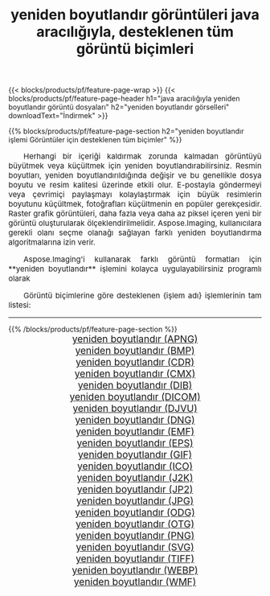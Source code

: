 ﻿---
title: yeniden boyutlandır görüntüleri java aracılığıyla, desteklenen tüm görüntü biçimleri 
weight: 3920
url: /tr/java/resize 
lang: tr
langdirlevel: 2
locales: zh-hans,ja,it,ru,de,es,fr,nl,id,lt,pl,pt,vi,tr,ko,zh-hant,ar,hi,th,sv,cs,uk,he
description: Aspose.Imaging'i kullanarak, java Aracılığıyla kolayca yeniden boyutlandır görüntüleri oluşturabilirsiniz
---

{{< blocks/products/pf/feature-page-wrap >}}
{{< blocks/products/pf/feature-page-header h1="java aracılığıyla yeniden boyutlandır görüntü dosyaları" h2="yeniden boyutlandır görselleri" downloadText="İndirmek" >}}


{{% blocks/products/pf/feature-page-section  h2="yeniden boyutlandır işlemi Görüntüler için desteklenen tüm biçimler" %}}
<p align="justify" style="text-indent:2em;font-size:15px;">
Herhangi bir içeriği kaldırmak zorunda kalmadan görüntüyü büyütmek veya küçültmek için yeniden boyutlandırabilirsiniz. Resmin boyutları, yeniden boyutlandırıldığında değişir ve bu genellikle dosya boyutu ve resim kalitesi üzerinde etkili olur. E-postayla göndermeyi veya çevrimiçi paylaşmayı kolaylaştırmak için büyük resimlerin boyutunu küçültmek, fotoğrafları küçültmenin en popüler gerekçesidir. Raster grafik görüntüleri, daha fazla veya daha az piksel içeren yeni bir görüntü oluşturularak ölçeklendirilmelidir. Aspose.Imaging, kullanıcılara gerekli olanı seçme olanağı sağlayan farklı yeniden boyutlandırma algoritmalarına izin verir.
</p>
<p align="justify" style="text-indent:2em;font-size:15px;">
Aspose.Imaging'i kullanarak farklı görüntü formatları için **yeniden boyutlandır** işlemini kolayca uygulayabilirsiniz programlı olarak
</p>
<p align="justify" style="text-indent:2em;font-size:15px;">
Görüntü biçimlerine göre desteklenen {işlem adı} işlemlerinin tam listesi:
</p>
<hr/>
{{% /blocks/products/pf/feature-page-section %}}
<div class="container-fluid productfamilypage bg-gray">
    <div class="convertypes bg-gray agp-content section">
        <div class="container">
		<div class="row other-converters" style="gap: 10px;font-size: 19px;text-align:center;">
		    <div class='col-md-2 other-converter remove-lp remove-rp'><a href="/imaging/tr/java/resize/apng" style="padding:15px;">yeniden boyutlandır (APNG)</a></div><div class='col-md-2 other-converter remove-lp remove-rp'><a href="/imaging/tr/java/resize/bmp" style="padding:15px;">yeniden boyutlandır (BMP)</a></div><div class='col-md-2 other-converter remove-lp remove-rp'><a href="/imaging/tr/java/resize/cdr" style="padding:15px;">yeniden boyutlandır (CDR)</a></div><div class='col-md-2 other-converter remove-lp remove-rp'><a href="/imaging/tr/java/resize/cmx" style="padding:15px;">yeniden boyutlandır (CMX)</a></div><div class='col-md-2 other-converter remove-lp remove-rp'><a href="/imaging/tr/java/resize/dib" style="padding:15px;">yeniden boyutlandır (DIB)</a></div><div class='col-md-2 other-converter remove-lp remove-rp'><a href="/imaging/tr/java/resize/dicom" style="padding:15px;">yeniden boyutlandır (DICOM)</a></div><div class='col-md-2 other-converter remove-lp remove-rp'><a href="/imaging/tr/java/resize/djvu" style="padding:15px;">yeniden boyutlandır (DJVU)</a></div><div class='col-md-2 other-converter remove-lp remove-rp'><a href="/imaging/tr/java/resize/dng" style="padding:15px;">yeniden boyutlandır (DNG)</a></div><div class='col-md-2 other-converter remove-lp remove-rp'><a href="/imaging/tr/java/resize/emf" style="padding:15px;">yeniden boyutlandır (EMF)</a></div><div class='col-md-2 other-converter remove-lp remove-rp'><a href="/imaging/tr/java/resize/eps" style="padding:15px;">yeniden boyutlandır (EPS)</a></div><div class='col-md-2 other-converter remove-lp remove-rp'><a href="/imaging/tr/java/resize/gif" style="padding:15px;">yeniden boyutlandır (GIF)</a></div><div class='col-md-2 other-converter remove-lp remove-rp'><a href="/imaging/tr/java/resize/ico" style="padding:15px;">yeniden boyutlandır (ICO)</a></div><div class='col-md-2 other-converter remove-lp remove-rp'><a href="/imaging/tr/java/resize/j2k" style="padding:15px;">yeniden boyutlandır (J2K)</a></div><div class='col-md-2 other-converter remove-lp remove-rp'><a href="/imaging/tr/java/resize/jp2" style="padding:15px;">yeniden boyutlandır (JP2)</a></div><div class='col-md-2 other-converter remove-lp remove-rp'><a href="/imaging/tr/java/resize/jpg" style="padding:15px;">yeniden boyutlandır (JPG)</a></div><div class='col-md-2 other-converter remove-lp remove-rp'><a href="/imaging/tr/java/resize/odg" style="padding:15px;">yeniden boyutlandır (ODG)</a></div><div class='col-md-2 other-converter remove-lp remove-rp'><a href="/imaging/tr/java/resize/otg" style="padding:15px;">yeniden boyutlandır (OTG)</a></div><div class='col-md-2 other-converter remove-lp remove-rp'><a href="/imaging/tr/java/resize/png" style="padding:15px;">yeniden boyutlandır (PNG)</a></div><div class='col-md-2 other-converter remove-lp remove-rp'><a href="/imaging/tr/java/resize/svg" style="padding:15px;">yeniden boyutlandır (SVG)</a></div><div class='col-md-2 other-converter remove-lp remove-rp'><a href="/imaging/tr/java/resize/tiff" style="padding:15px;">yeniden boyutlandır (TIFF)</a></div><div class='col-md-2 other-converter remove-lp remove-rp'><a href="/imaging/tr/java/resize/webp" style="padding:15px;">yeniden boyutlandır (WEBP)</a></div><div class='col-md-2 other-converter remove-lp remove-rp'><a href="/imaging/tr/java/resize/wmf" style="padding:15px;">yeniden boyutlandır (WMF)</a></div>
                </div>
        </div>
    </div>
</div>
<br/>

